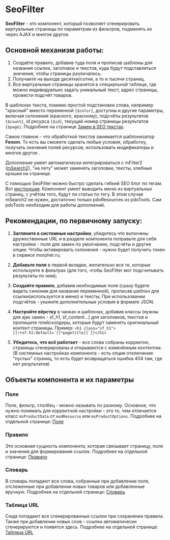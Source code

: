 # SeoFilter

**SeoFilter** - это компонент, который позволяет сгенерировать виртуальные страницы по параметрам из фильтров, подменять их через AJAX и многое другое.

## Основной механизм работы:

1. Создаёте правило, добавив туда поля и прописав шаблоны для названия ссылки, заголовок и текстов, куда будут подставляться значения, чтобы страницы различались.
2. Получаете на выходе десятки/сотни, а то и тысячи страниц.
3. Все виртуальные страницы хранятся в специальной таблице, где можно индивидуально задать уникальный текст, адрес страницы, провести подсчёт товаров.

В шаблонах текста, помимо простой подстановки слова, например "красный" вместо переменной `{$color}`, доступны и другие параметры, включая склонения (красного, красному), подсчёты результатов `{$count}`, id ресурса `{$id}`, текущий номер страницы результатов `{$page}`. Подробнее на странице [Замен в SEO текстах][3].

Самое главное - что обработкой текстов занимается шаблонизатор **Fenom**. То есть вы сможете сделать любые условия, обработку, получать значения полей ресурсов, использовать модификаторы и многое другое .

Дополнение умеет автоматически интегрироваться с mFilter2 ([mSearch2][1]), "на лету" может заменять заголовки, тексты, хлебные крошки на странице.

С помощью SeoFilter можно быстро сделать гибкий SEO блог по тегам. Вот [инструкция][4]. Компонент умеет выводить меню из виртуальных страниц, с учётом того, будут ли статьи по тегу. В этом случае mSearch2 не нужен, достаточно только pdoResources из pdoTools. Сам pdoTools необходим для работы дополнений.

## Рекомендации, по первичному запуску:

1. **Загляните в системные настройки**, убедитесь что включены дружественные URL и в разделе компонента поправьте для себя настройки - поля для замен по умолчанию, подсчёты и другие опции. Чтобы активировать склонения - нужно будет получить токен в сервисе morpher.ru;

2. **Добавьте поля** в первой вкладке, желательно все те, которые используете в фильтрах (для того, чтобы SeoFilter мог подсчитывать результаты по ним);

3. **Создайте правило**, добавив необходимые поля (сразу будете видеть синоним для названия переменной), прописав шаблон для ссылки(используется в меню) и тексты; При использовании подсчётов - укажите дополнительные условия в формате JSON.

4. **Настройте вёрстку** в чанках и шаблонах, добавив классы (нужны для ajax замен - sf_h1, sf_content...) для заголовков, текстов и пропишите плейсхолдеры, которые будут заменять оригинальный контент страницы. Пример: ```<h1 class="sf_h1">[[!+sf.h1:default=`[[*pagetitle]]`]]</h1>```

5. **Убедитесь, что всё работает** - все слова собраны корректно, страницы сгенерированы и открываются с изменённым контентом. (В системных настройках компонента - есть опция отключения "пустых" страниц, то есть будет возвращаться ошибка 404 там, где нет результатов)

## Объекты компонента и их параметры

### **Поле**

Поле, фильтр, столбец - можно называть по разному. Основное, что нужно понимать для корректной настройки - это то, чем отличается класс `msProductData` от `modResource` или `msProductOptions`. Подробнее на отдельной странице: [Поле][6]

### **Правило**

Это основная сущность компонента, которая связывает страницу, поля и значения для формирования ссылок. Подробнее на отдельной странице: [Правило][7]

### **Словарь**

В словарь попадают все слова, собранные при добавлении поля, отслеженные при добавлении новых товаров или добавленные вручную. Подробнее на отдельной странице: [Словарь][8]

### **Таблица URL**

Сюда попадают все сгенерированные ссылки при сохранении правила. Также при добавлении новых слов - ссылки автоматически сгенерируются и появятся здесь. Подробнее на отдельной странице: [Таблица URL][9]

[1]: /components/msearch2/index
[3]: /components/seofilter/substitutions-in-seo
[4]: /components/seofilter/quick-start-without-mfilter2-and-minishop2
[5]: /components/seofilter/snippets/sfmenu
[6]: /components/seofilter/objects/field
[7]: /components/seofilter/objects/rule
[8]: /components/seofilter/objects/dictionary
[9]: /components/seofilter/objects/url-table
